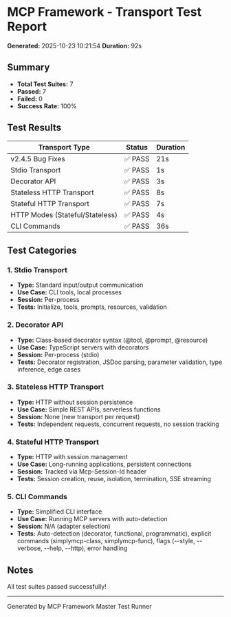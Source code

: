 # MCP Framework - Transport Test Report

**Generated:** 2025-10-23 10:21:54
**Duration:** 92s

## Summary

- **Total Test Suites:** 7
- **Passed:** 7
- **Failed:** 0
- **Success Rate:** 100%

## Test Results

| Transport Type | Status | Duration |
|----------------|--------|----------|
| v2.4.5 Bug Fixes | ✅ PASS | 21s |
| Stdio Transport | ✅ PASS | 1s |
| Decorator API | ✅ PASS | 3s |
| Stateless HTTP Transport | ✅ PASS | 8s |
| Stateful HTTP Transport | ✅ PASS | 7s |
| HTTP Modes (Stateful/Stateless) | ✅ PASS | 4s |
| CLI Commands | ✅ PASS | 36s |

## Test Categories

### 1. Stdio Transport
- **Type:** Standard input/output communication
- **Use Case:** CLI tools, local processes
- **Session:** Per-process
- **Tests:** Initialize, tools, prompts, resources, validation

### 2. Decorator API
- **Type:** Class-based decorator syntax (@tool, @prompt, @resource)
- **Use Case:** TypeScript servers with decorators
- **Session:** Per-process (stdio)
- **Tests:** Decorator registration, JSDoc parsing, parameter validation, type inference, edge cases

### 3. Stateless HTTP Transport
- **Type:** HTTP without session persistence
- **Use Case:** Simple REST APIs, serverless functions
- **Session:** None (new transport per request)
- **Tests:** Independent requests, concurrent requests, no session tracking

### 4. Stateful HTTP Transport
- **Type:** HTTP with session management
- **Use Case:** Long-running applications, persistent connections
- **Session:** Tracked via Mcp-Session-Id header
- **Tests:** Session creation, reuse, isolation, termination, SSE streaming

### 5. CLI Commands
- **Type:** Simplified CLI interface
- **Use Case:** Running MCP servers with auto-detection
- **Session:** N/A (adapter selection)
- **Tests:** Auto-detection (decorator, functional, programmatic), explicit commands (simplymcp-class, simplymcp-func), flags (--style, --verbose, --help, --http), error handling

## Notes

All test suites passed successfully!

---

Generated by MCP Framework Master Test Runner
